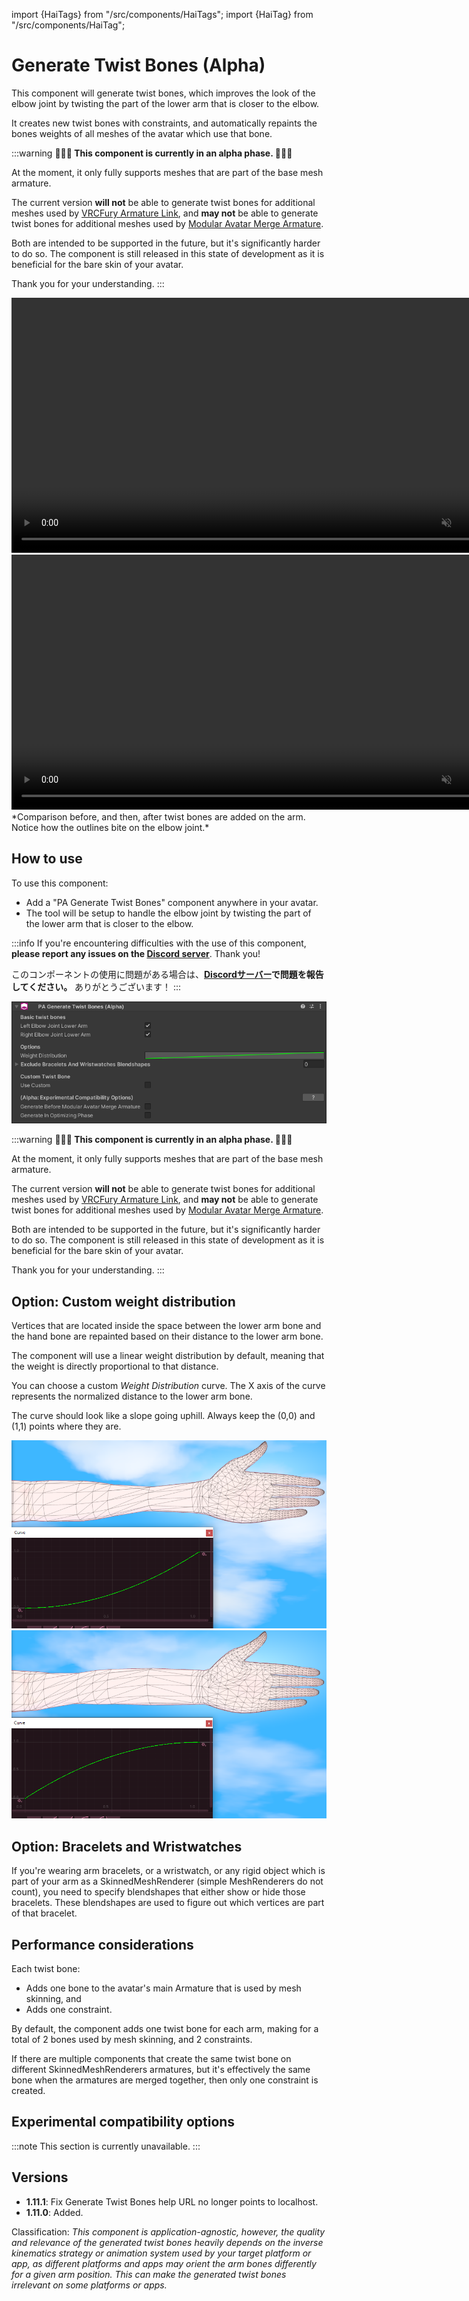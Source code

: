 ﻿import {HaiTags} from "/src/components/HaiTags";
import {HaiTag} from "/src/components/HaiTag";

# Generate Twist Bones (Alpha)

<HaiTags>
<HaiTag isUniversal={true} />
</HaiTags>

This component will generate twist bones, which improves the look of the elbow joint by twisting the part of the lower arm that is closer to the elbow.

It creates new twist bones with constraints, and automatically repaints the bones weights of all meshes of the avatar which use that bone.

:::warning
**🚧🚧🚧 This component is currently in an alpha phase. 🚧🚧🚧**

At the moment, it only fully supports meshes that are part of the base mesh armature.

The current version **will not** be able to generate twist bones for additional meshes used by [VRCFury Armature Link](https://vrcfury.com/components/armature-link/),
and **may not** be able to generate twist bones for additional meshes used by [Modular Avatar Merge Armature](https://modular-avatar.nadena.dev/docs/reference/merge-armature).

Both are intended to be supported in the future, but it's significantly harder to do so.
The component is still released in this state of development as it is beneficial for the bare skin of your avatar.

Thank you for your understanding.
:::

<video controls muted width="816">
    <source src={require('../img/5BVQrRO3s5.mp4').default}/>
</video>

<video controls muted width="816">
    <source src={require('../img/auto-twist-f.mp4').default}/>
</video>
*Comparison before, and then, after twist bones are added on the arm. Notice how the outlines bite on the elbow joint.*

## How to use

To use this component:
- Add a "PA Generate Twist Bones" component anywhere in your avatar.
- The tool will be setup to handle the elbow joint by twisting the part of the lower arm that is closer to the elbow.

:::info
If you're encountering difficulties with the use of this component, **please report any issues on the [Discord server](/docs/other/discord)**. Thank you!

このコンポーネントの使用に問題がある場合は、**[Discordサーバー](/docs/other/discord)で問題を報告してください。** ありがとうございます！
:::

![Unity_N37ilQuCVl.png](..%2Fimg%2FUnity_N37ilQuCVl.png)

:::warning
**🚧🚧🚧 This component is currently in an alpha phase. 🚧🚧🚧**

At the moment, it only fully supports meshes that are part of the base mesh armature.

The current version **will not** be able to generate twist bones for additional meshes used by [VRCFury Armature Link](https://vrcfury.com/components/armature-link/),
and **may not** be able to generate twist bones for additional meshes used by [Modular Avatar Merge Armature](https://modular-avatar.nadena.dev/docs/reference/merge-armature).

Both are intended to be supported in the future, but it's significantly harder to do so.
The component is still released in this state of development as it is beneficial for the bare skin of your avatar.

Thank you for your understanding.
:::

## Option: Custom weight distribution

Vertices that are located inside the space between the lower arm bone and the hand bone are repainted based on their distance to the lower arm bone.

The component will use a linear weight distribution by default, meaning that the weight is directly proportional to that distance.

You can choose a custom *Weight Distribution* curve. The X axis of the curve represents the normalized distance to the lower arm bone.

The curve should look like a slope going uphill. Always keep the (0,0) and (1,1) points where they are.

![tLLlJZ4XEX.png](..%2Fimg%2FtLLlJZ4XEX.png)![rR2EJxtTwA.png](..%2Fimg%2FrR2EJxtTwA.png)

## Option: Bracelets and Wristwatches

If you're wearing arm bracelets, or a wristwatch, or any rigid object which is part of your arm as a SkinnedMeshRenderer (simple MeshRenderers do not count),
you need to specify blendshapes that either show or hide those bracelets. These blendshapes are used to figure out which vertices are part of that bracelet.

## Performance considerations

Each twist bone:
- Adds one bone to the avatar's main Armature that is used by mesh skinning, and
- Adds one constraint.

By default, the component adds one twist bone for each arm, making for a total of 2 bones used by mesh skinning, and 2 constraints.

If there are multiple components that create the same twist bone on different SkinnedMeshRenderers armatures, but it's effectively the same bone
when the armatures are merged together, then only one constraint is created.

## Experimental compatibility options

:::note
This section is currently unavailable.
:::

## Versions

- **1.11.1**: Fix Generate Twist Bones help URL no longer points to localhost.
- **1.11.0**: Added.

Classification: *This component is application-agnostic, however, the quality and relevance of the generated twist bones
heavily depends on the inverse kinematics strategy or animation system used by your target platform or app, as different platforms and apps
may orient the arm bones differently for a given arm position. This can make the generated twist bones irrelevant on some platforms or apps.*